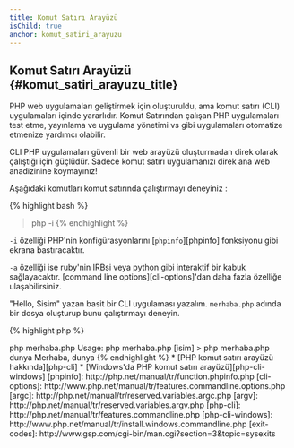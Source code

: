 ```yaml
---
title: Komut Satırı Arayüzü
isChild: true
anchor: komut_satiri_arayuzu
---
```


## Komut Satırı Arayüzü {#komut_satiri_arayuzu_title}

PHP web uygulamaları geliştirmek için oluşturuldu, ama komut satırı (CLI) uygulamaları içinde yararlıdır. Komut Satırından çalışan PHP uygulamaları test etme, yayınlama ve uygulama yönetimi vs gibi uygulamaları otomatize etmenize yardımcı olabilir.

CLI PHP uygulamaları güvenli bir web arayüzü oluşturmadan direk olarak çalıştığı için güçlüdür. Sadece komut satırı uygulamanızı direk ana web anadizinine koymayınız!

Aşağıdaki komutları komut satırında çalıştırmayı deneyiniz :

{% highlight bash %}
> php -i
{% endhighlight %}

`-i` özelliği PHP'nin konfigürasyonlarını [`phpinfo`][phpinfo] fonksiyonu gibi ekrana bastıracaktır.

`-a` özelliği ise ruby'nin IRBsi veya python gibi interaktif bir kabuk sağlayacaktır. [command line options][cli-options]'dan daha fazla özelliğe ulaşabilirsiniz.

"Hello, $isim" yazan basit bir CLI uygulaması yazalım. `merhaba.php` adında bir dosya oluşturup bunu çalıştırmayı deneyin.

{% highlight php %}
<?php
if ($argc != 2) {
    echo "Usage: php merhaba.php [isim].\n";
    exit(1);
}
$isim = $argv[1];
echo "Hello, $isim\n";
{% endhighlight %}

PHP kodunuz çalıştığında argümanlar için iki özel değişken oluşturmaktadır. [`$argc`][argc] argümanların *sayısını* içereren sayı(integer) tipinde bir değişkendir ve [`$argv`][argv] her bir argümanın *değerini* içeren değişken dizisidir. İlk argüman her zaman PHP kodunun çalıştırıldığı dosyanın adınıdır, bu örnekte `merhaba.php`dir. 

`exit()` kodu kabuğun komutun hata ile sonuçlandığını düşünmemesi için sıfır olmayan bir değişken ile kullanılmalıdır. Genelde kullanılan exit  komutları [buradadır][exit-codes].

Kodumuzu çalıştırmak için aşağıdaki satırları kullanabilirsiniz :

{% highlight bash %}
> php merhaba.php
Usage: php merhaba.php [isim]
> php merhaba.php dunya
Merhaba, dunya
{% endhighlight %}


 * [PHP komut satırı arayüzü hakkında][php-cli]
 * [Windows'da PHP komut satırı arayüzü][php-cli-windows]

[phpinfo]: http://php.net/manual/tr/function.phpinfo.php
[cli-options]: http://www.php.net/manual/tr/features.commandline.options.php
[argc]: http://php.net/manual/tr/reserved.variables.argc.php
[argv]: http://php.net/manual/tr/reserved.variables.argv.php
[php-cli]: http://php.net/manual/tr/features.commandline.php
[php-cli-windows]: http://www.php.net/manual/tr/install.windows.commandline.php
[exit-codes]: http://www.gsp.com/cgi-bin/man.cgi?section=3&topic=sysexits
